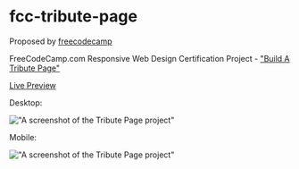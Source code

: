 # fcc-tribute-page

Proposed by [freecodecamp](https://www.freecodecamp.org/learn/responsive-web-design/responsive-web-design-projects/build-a-tribute-page)

FreeCodeCamp.com Responsive Web Design Certification Project - ["Build A Tribute Page"](https://www.freecodecamp.org/learn/responsive-web-design/responsive-web-design-projects/build-a-tribute-page)

[Live Preview](https://htmlpreview.github.io/?https://github.com/dev-math/projects/blob/master/sites/fcc-tribute-page/index.html)

Desktop:

!["A screenshot of the Tribute Page project"](https://i.imgur.com/WLCwR6e.png)

Mobile:

!["A screenshot of the Tribute Page project"](https://i.imgur.com/LSMrXtb.png)
